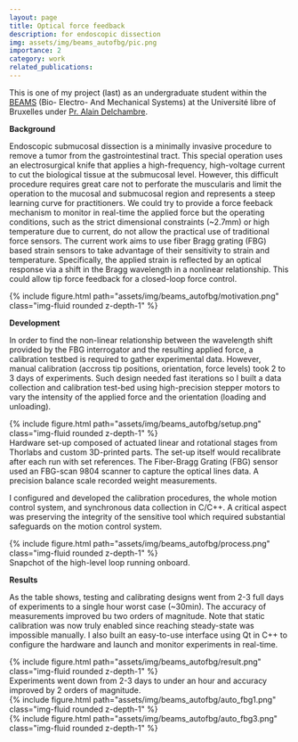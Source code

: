 ```yaml
---
layout: page
title: Optical force feedback 
description: for endoscopic dissection 
img: assets/img/beams_autofbg/pic.png
importance: 2
category: work
related_publications: 
---
```


This is one of my project (last) as an undergraduate student within the [BEAMS](https://beams.polytech.ulb.be/) (Bio- Electro- And Mechanical Systems) at the Université libre of Bruxelles under [Pr. Alain Delchambre](https://www.linkedin.com/in/alain-delchambre/?originalSubdomain=be).


**Background**

Endoscopic submucosal dissection is a minimally invasive procedure to remove a tumor from the gastrointestinal tract. This special operation uses an electrosurgical knife that applies a high-frequency, high-voltage current to cut the biological tissue at the submucosal level. However, this difficult procedure requires great care not to perforate the muscularis and limit the operation to the mucosal and submucosal region and represents a steep learning curve for practitioners. We could try to provide a force feeback mechanism to monitor in real-time the applied force but the operating conditions, such as the strict dimensional constraints (~2.7mm) or high temperature due to current, do not allow the practical use of traditional force sensors. The current work aims to use fiber Bragg grating (FBG) based strain sensors to take advantage of their sensitivity to strain and temperature. Specifically, the applied strain is reflected by an optical response via a shift in the Bragg wavelength in a nonlinear relationship. This could allow tip force feedback for a closed-loop force control.

<div class="row justify-content-sm-center">
    <div class="col-sm mt-3 mt-md-0">
        {% include figure.html path="assets/img/beams_autofbg/motivation.png" class="img-fluid rounded z-depth-1" %}
    </div>
</div>

**Development**

In order to find the non-linear relationship between the wavelength shift provided by the FBG interrogator and the resulting applied force, a calibration testbed is required to gather experimental data. However, manual calibration (accross tip positions, orientation, force levels) took 2 to 3 days of experiments. Such design needed fast iterations so I built a data collection and calibration test-bed using high-precision stepper motors to vary the intensity of the applied force and the orientation (loading and unloading). 

<div class="row justify-content-sm-center">
    <div class="col-sm-10 mt-3 mt-md-0">
        {% include figure.html path="assets/img/beams_autofbg/setup.png" class="img-fluid rounded z-depth-1" %}
    </div>
</div>

<div class="caption">
    Hardware set-up composed of actuated linear and rotational stages from Thorlabs and custom 3D-printed parts. The set-up itself would recalibrate after each run with set references. The Fiber-Bragg Grating (FBG) sensor used an FBG-scan 9804 scanner to capture the optical lines data. A precision balance scale recorded weight measurements.
</div>

I configured and developed the calibration procedures, the whole motion control system, and synchronous data collection in C/C++. A critical aspect was preserving the integrity of the sensitive tool which required substantial safeguards on the motion control system.


<div class="row justify-content-sm-center">
    <div class="col-sm mt-3 mt-md-0">
        {% include figure.html path="assets/img/beams_autofbg/process.png" class="img-fluid rounded z-depth-1" %}
    </div>
</div>
<div class="caption">
    Snapchot of the high-level loop running onboard.
</div>


**Results**

As the table shows, testing and calibrating designs went from 2-3 full days of experiments to a single hour worst case (~30min). The accuracy of measurements improved bu two orders of magnitude. Note that static calibration was now truly enabled since reaching steady-state was impossible manually. I also built an easy-to-use interface using Qt in C++ to configure the hardware and launch and monitor experiments in real-time.

<div class="row justify-content-sm-center">
    <div class="col-sm-8 mt-3 mt-md-0">
        {% include figure.html path="assets/img/beams_autofbg/result.png" class="img-fluid rounded z-depth-1" %}
    </div>
</div>

<div class="caption">
    Experiments went down from 2-3 days to under an hour and accuracy improved by 2 orders of magnitude.
</div>


<div class="row justify-content-sm-center">
    <div class="col-sm mt-3 mt-md-0">
        {% include figure.html path="assets/img/beams_autofbg/auto_fbg1.png" class="img-fluid rounded z-depth-1" %}
    </div>
</div>

<div class="row justify-content-sm-center">
    <div class="col-sm mt-3 mt-md-0">
        {% include figure.html path="assets/img/beams_autofbg/auto_fbg3.png" class="img-fluid rounded z-depth-1" %}
    </div>
</div>

